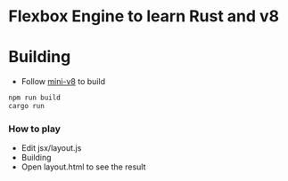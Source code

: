 # Flexbox Engine to learn Rust and v8

# Building
- Follow [mini-v8](https://github.com/SkylerLipthay/mini-v8) to build
```bash
npm run build
cargo run
```

### How to play
- Edit jsx/layout.js
- Building
- Open layout.html to see the result
